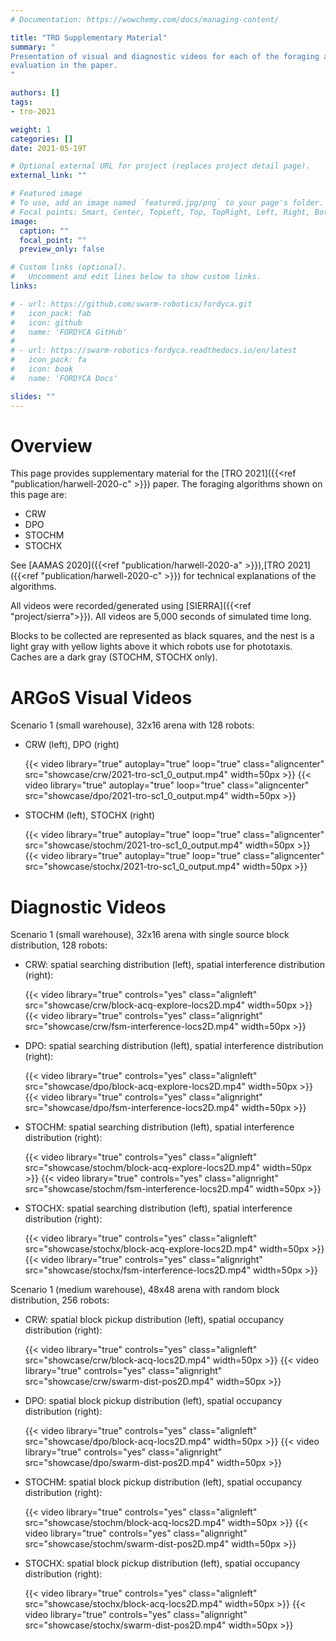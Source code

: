 ```yaml
---
# Documentation: https://wowchemy.com/docs/managing-content/

title: "TRO Supplementary Material"
summary: "
Presentation of visual and diagnostic videos for each of the foraging algorithms
evaluation in the paper.
"

authors: []
tags:
- tro-2021

weight: 1
categories: []
date: 2021-05-19T

# Optional external URL for project (replaces project detail page).
external_link: ""

# Featured image
# To use, add an image named `featured.jpg/png` to your page's folder.
# Focal points: Smart, Center, TopLeft, Top, TopRight, Left, Right, BottomLeft, Bottom, BottomRight.
image:
  caption: ""
  focal_point: ""
  preview_only: false

# Custom links (optional).
#   Uncomment and edit lines below to show custom links.
links:

# - url: https://github.com/swarm-robotics/fordyca.git
#   icon_pack: fab
#   icon: github
#   name: 'FORDYCA GitHub'
#
# - url: https://swarm-robotics-fordyca.readthedocs.io/en/latest
#   icon_pack: fa
#   icon: book
#   name: 'FORDYCA Docs'

slides: ""
---
```


# Overview

This page provides supplementary material for the [TRO 2021]({{<ref
"publication/harwell-2020-c" >}}) paper. The foraging algorithms
shown on this page are:

- CRW
- DPO
- STOCHM
- STOCHX

See [AAMAS 2020]({{<ref "publication/harwell-2020-a" >}}),[TRO 2021]({{<ref
"publication/harwell-2020-c" >}}) for technical explanations of the algorithms.

All videos were recorded/generated using [SIERRA]({{<ref
"project/sierra">}}). All videos are 5,000 seconds of simulated time long.

Blocks to be collected are represented as black squares,
and the nest is a light gray with yellow lights above it which robots use for
phototaxis. Caches are a dark gray (STOCHM, STOCHX only).

# ARGoS Visual Videos

Scenario 1 (small warehouse), 32x16 arena with 128 robots:

- CRW (left), DPO (right)

  {{< video library="true" autoplay="true" loop="true" class="aligncenter" src="showcase/crw/2021-tro-sc1_0_output.mp4" width=50px >}}
  {{< video library="true" autoplay="true" loop="true" class="aligncenter" src="showcase/dpo/2021-tro-sc1_0_output.mp4" width=50px >}}

- STOCHM (left), STOCHX (right)

  {{< video library="true" autoplay="true" loop="true" class="aligncenter" src="showcase/stochm/2021-tro-sc1_0_output.mp4" width=50px >}}
  {{< video library="true" autoplay="true" loop="true" class="aligncenter" src="showcase/stochx/2021-tro-sc1_0_output.mp4" width=50px >}}


# Diagnostic Videos

Scenario 1 (small warehouse), 32x16 arena with single source block distribution,
128 robots:

  - CRW: spatial searching distribution (left), spatial interference
    distribution (right):

    {{< video library="true" controls="yes" class="alignleft" src="showcase/crw/block-acq-explore-locs2D.mp4" width=50px >}}
    {{< video library="true" controls="yes" class="alignright" src="showcase/crw/fsm-interference-locs2D.mp4"  width=50px >}}

  - DPO: spatial searching distribution (left), spatial interference
    distribution (right):

    {{< video library="true" controls="yes" class="alignleft" src="showcase/dpo/block-acq-explore-locs2D.mp4" width=50px >}}
    {{< video library="true" controls="yes" class="alignright" src="showcase/dpo/fsm-interference-locs2D.mp4"  width=50px >}}

  - STOCHM: spatial searching distribution (left), spatial interference
    distribution (right):

    {{< video library="true" controls="yes" class="alignleft" src="showcase/stochm/block-acq-explore-locs2D.mp4" width=50px >}}
    {{< video library="true" controls="yes" class="alignright" src="showcase/stochm/fsm-interference-locs2D.mp4"  width=50px >}}

  - STOCHX: spatial searching distribution (left), spatial interference
    distribution (right):

    {{< video library="true" controls="yes" class="alignleft" src="showcase/stochx/block-acq-explore-locs2D.mp4" width=50px >}}
    {{< video library="true" controls="yes" class="alignright" src="showcase/stochx/fsm-interference-locs2D.mp4"  width=50px >}}

Scenario 1 (medium warehouse), 48x48 arena with random block distribution, 256
robots:

- CRW: spatial block pickup distribution (left), spatial occupancy distribution
    (right):

    {{< video library="true" controls="yes" class="alignleft" src="showcase/crw/block-acq-locs2D.mp4" width=50px >}}
    {{< video library="true" controls="yes" class="alignright" src="showcase/crw/swarm-dist-pos2D.mp4"  width=50px >}}

- DPO: spatial block pickup distribution (left), spatial occupancy distribution
    (right):

    {{< video library="true" controls="yes" class="alignleft" src="showcase/dpo/block-acq-locs2D.mp4" width=50px >}}
    {{< video library="true" controls="yes" class="alignright" src="showcase/dpo/swarm-dist-pos2D.mp4"  width=50px >}}

- STOCHM: spatial block pickup distribution (left), spatial occupancy distribution
    (right):

    {{< video library="true" controls="yes" class="alignleft" src="showcase/stochm/block-acq-locs2D.mp4" width=50px >}}
    {{< video library="true" controls="yes" class="alignright" src="showcase/stochm/swarm-dist-pos2D.mp4"  width=50px >}}

- STOCHX: spatial block pickup distribution (left), spatial occupancy distribution
    (right):

    {{< video library="true" controls="yes" class="alignleft" src="showcase/stochx/block-acq-locs2D.mp4" width=50px >}}
    {{< video library="true" controls="yes" class="alignright" src="showcase/stochx/swarm-dist-pos2D.mp4"  width=50px >}}
